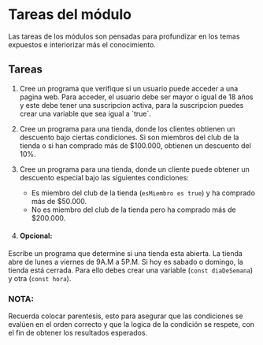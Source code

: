 # Tareas del módulo

Las tareas de los módulos son pensadas para profundizar en los temas expuestos e interiorizar más el conocimiento. 

## Tareas

1. Cree un programa que verifique si un usuario puede acceder a una pagina web. Para acceder, el usuario debe ser mayor o igual de 18 años y este debe tener una suscripcion activa, para la suscripcion puedes crear una variable que sea igual a ´true´.

2. Cree un programa para una tienda, donde los clientes obtienen un descuento bajo ciertas condiciones. Si son miembros del club de la tienda o si han comprado más de $100.000, obtienen un descuento del 10%.

3. Cree un programa para una tienda, donde un cliente puede obtener un descuento especial bajo las siguientes condiciones:

    - Es miembro del club de la tienda (`esMiembro es true`) y ha comprado más de $50.000.
    - No es miembro del club de la tienda pero ha comprado más de $200.000.

4. #### Opcional:
Escribe un programa que determine si una tienda esta abierta. La tienda abre de lunes a viernes de 9A.M a 5P.M. Si hoy es sabado o domingo, la tienda está cerrada. Para ello debes crear una variable (`const diaDeSemana`) y otra (`const hora`).

### NOTA: 
Recuerda colocar parentesis, esto para asegurar que las condiciones se evalúen en el orden correcto y que la logica de la condición se respete, con el fin de obtener los resultados esperados.
